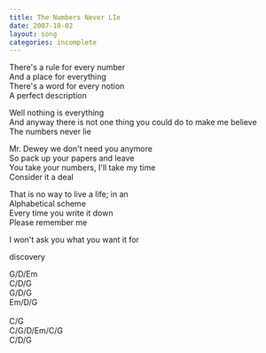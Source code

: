 ```yaml
---
title: The Numbers Never LIe
date: 2007-10-02
layout: song
categories: incomplete
---
```

There's a rule for every number  
And a place for everything  
There's a word for every notion  
A perfect description

<div class="chorus">
  Well nothing is everything<br />
  And anyway there is not one thing you could do to make me believe<br />
  The numbers never lie
</div>

Mr. Dewey we don't need you anymore  
So pack up your papers and leave  
You take your numbers, I'll take my time  
Consider it a deal

That is no way to live a life; in an  
Alphabetical scheme  
Every time you write it down  
Please remember me

I won't ask you what you want it for

discovery

<div class="chords">
  G/D/Em<br />
  C/D/G<br />
  G/D/G<br />
  Em/D/G<br />
  <br />
  C/G<br />
  C/G/D/Em/C/G<br />
  C/D/G
</div>
